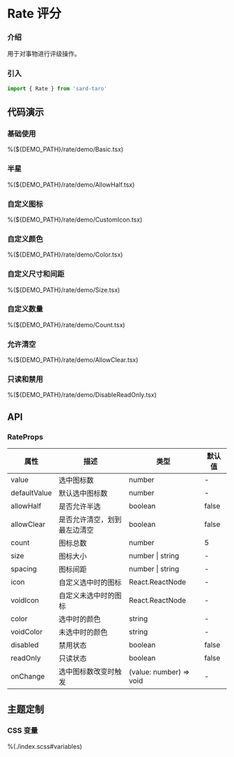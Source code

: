 # Rate 评分

### 介绍

用于对事物进行评级操作。

### 引入

```js
import { Rate } from 'sard-taro'
```

## 代码演示

### 基础使用

%(${DEMO_PATH}/rate/demo/Basic.tsx)

### 半星

%(${DEMO_PATH}/rate/demo/AllowHalf.tsx)

### 自定义图标

%(${DEMO_PATH}/rate/demo/CustomIcon.tsx)

### 自定义颜色

%(${DEMO_PATH}/rate/demo/Color.tsx)

### 自定义尺寸和间距

%(${DEMO_PATH}/rate/demo/Size.tsx)

### 自定义数量

%(${DEMO_PATH}/rate/demo/Count.tsx)

### 允许清空

%(${DEMO_PATH}/rate/demo/AllowClear.tsx)

### 只读和禁用

%(${DEMO_PATH}/rate/demo/DisableReadOnly.tsx)

## API

### RateProps

| 属性         | 描述                         | 类型                    | 默认值 |
| ------------ | ---------------------------- | ----------------------- | ------ |
| value        | 选中图标数                   | number                  | -      |
| defaultValue | 默认选中图标数               | number                  | -      |
| allowHalf    | 是否允许半选                 | boolean                 | false  |
| allowClear   | 是否允许清空，划到最左边清空 | boolean                 | false  |
| count        | 图标总数                     | number                  | 5      |
| size         | 图标大小                     | number \| string        | -      |
| spacing      | 图标间距                     | number \| string        | -      |
| icon         | 自定义选中时的图标           | React.ReactNode         | -      |
| voidIcon     | 自定义未选中时的图标         | React.ReactNode         | -      |
| color        | 选中时的颜色                 | string                  | -      |
| voidColor    | 未选中时的颜色               | string                  | -      |
| disabled     | 禁用状态                     | boolean                 | false  |
| readOnly     | 只读状态                     | boolean                 | false  |
| onChange     | 选中图标数改变时触发         | (value: number) => void | -      |

## 主题定制

### CSS 变量

%(./index.scss#variables)
